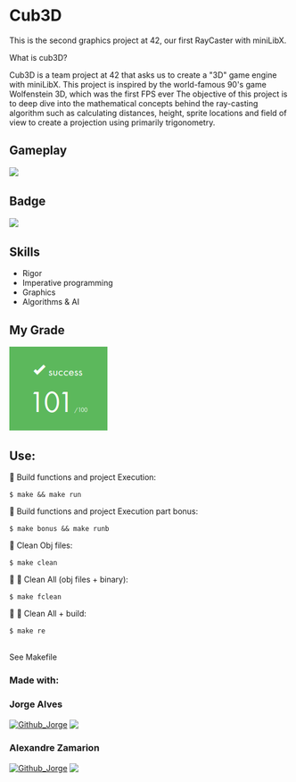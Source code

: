 # Cub3D

This is the second graphics project at 42, our first RayCaster with miniLibX.

What is cub3D?

Cub3D is a team project at 42 that asks us to create a "3D" game engine with miniLibX.
This project is inspired by the world-famous 90's game Wolfenstein 3D, which was the first FPS ever
The objective of this project is to deep dive into the mathematical concepts behind the ray-casting algorithm such as calculating distances, height, sprite locations and field of view to create a projection using primarily trigonometry.

## Gameplay
<img src="/assets/img/cub3d.gif">

## Badge
<img src="https://game.42sp.org.br/static/assets/achievements/cub3dm.png">

## Skills
- Rigor
- Imperative programming
- Graphics
- Algorithms & AI

## My Grade
<img src="/assets/img/cub3d.png">

## Use:
🚧
Build functions and project Execution:<br/>
```
$ make && make run
```
🚧
Build functions and project Execution part bonus:<br/>
```
$ make bonus && make runb
```
🚿
Clean Obj files:<br/>
```
$ make clean
```
🚿 🚿
Clean All (obj files + binary):<br/>
```
$ make fclean
```
🚿 🚧
Clean All + build:<br/>
```
$ make re
```
<br/>See Makefile <br />

### Made with: <br/>
### Jorge Alves
<div style="display: inline_block">
 <a href="https://github.com/jorgeedualves/jorgeedualves" target="_blank"><img align="center" alt="Github_Jorge" height="30" width="30" src="https://cdn-icons-png.flaticon.com/128/1051/1051275.png" target="_blank"></a>
 <a href="https://www.linkedin.com/in/jorge-eduardo-alves-094b4331/" target="_blank"><img align="center"src="https://img.shields.io/badge/-LinkedIn-%230077B5?style=for-the-badge&logo=linkedin&logoColor=white" target="_blank"></a> 
</div>

### Alexandre Zamarion
<div style="display: inline_block">
 <a href="https://github.com/alezamarion" target="_blank"><img align="center" alt="Github_Jorge" height="30" width="30" src="https://cdn-icons-png.flaticon.com/128/1051/1051275.png" target="_blank"></a>
 <a href="https://www.linkedin.com/in/alexandre-zamarion-cepeda-a3766323a/" target="_blank"><img align="center"src="https://img.shields.io/badge/-LinkedIn-%230077B5?style=for-the-badge&logo=linkedin&logoColor=white" target="_blank"></a> 
</div>
